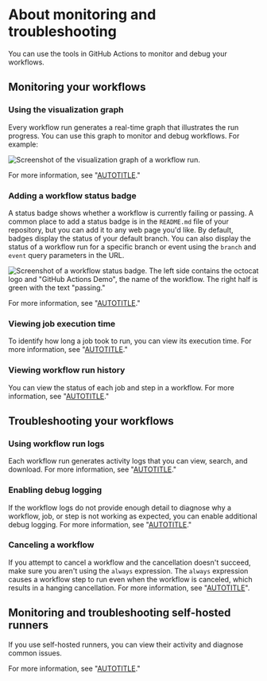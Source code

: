 # About monitoring and troubleshooting

You can use the tools in GitHub Actions to monitor and debug your workflows.

## Monitoring your workflows

### Using the visualization graph

Every workflow run generates a real-time graph that illustrates the run progress. You can use this graph to monitor and debug workflows. For example:

   ![Screenshot of the visualization graph of a workflow run.](/assets/images/help/actions/workflow-graph.png)

For more information, see "[AUTOTITLE](/actions/monitoring-and-troubleshooting-workflows/using-the-visualization-graph)."

### Adding a workflow status badge

A status badge shows whether a workflow is currently failing or passing. A common place to add a status badge is in the `README.md` file of your repository, but you can add it to any web page you'd like. By default, badges display the status of your default branch. You can also display the status of a workflow run for a specific branch or event using the `branch` and `event` query parameters in the URL.

![Screenshot of a workflow status badge. The left side contains the octocat logo and "GitHub Actions Demo", the name of the workflow. The right half is green with the text "passing."](/assets/images/help/repository/actions-workflow-status-badge.png)

For more information, see "[AUTOTITLE](/actions/monitoring-and-troubleshooting-workflows/adding-a-workflow-status-badge)."

### Viewing job execution time

To identify how long a job took to run, you can view its execution time. For more information, see "[AUTOTITLE](/actions/monitoring-and-troubleshooting-workflows/viewing-job-execution-time)."

### Viewing workflow run history

You can view the status of each job and step in a workflow. For more information, see "[AUTOTITLE](/actions/monitoring-and-troubleshooting-workflows/viewing-workflow-run-history)."

## Troubleshooting your workflows

### Using workflow run logs

Each workflow run generates activity logs that you can view, search, and download. For more information, see "[AUTOTITLE](/actions/monitoring-and-troubleshooting-workflows/using-workflow-run-logs)."

### Enabling debug logging

If the workflow logs do not provide enough detail to diagnose why a workflow, job, or step is not working as expected, you can enable additional debug logging. For more information, see "[AUTOTITLE](/actions/monitoring-and-troubleshooting-workflows/enabling-debug-logging)."

### Canceling a workflow

If you attempt to cancel a workflow and the cancellation doesn't succeed, make sure you aren't using the `always` expression. The `always` expression causes a workflow step to run even when the workflow is canceled, which results in a hanging cancellation. For more information, see "[AUTOTITLE](/actions/learn-github-actions/expressions#always)".

## Monitoring and troubleshooting self-hosted runners

If you use self-hosted runners, you can view their activity and diagnose common issues.

For more information, see "[AUTOTITLE](/actions/hosting-your-own-runners/managing-self-hosted-runners/monitoring-and-troubleshooting-self-hosted-runners)."
